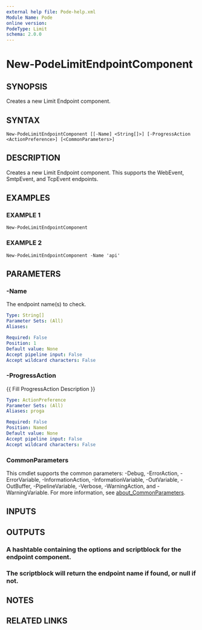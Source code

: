 ```yaml
---
external help file: Pode-help.xml
Module Name: Pode
online version:
PodeType: Limit
schema: 2.0.0
---
```


# New-PodeLimitEndpointComponent

## SYNOPSIS
Creates a new Limit Endpoint component.

## SYNTAX

```
New-PodeLimitEndpointComponent [[-Name] <String[]>] [-ProgressAction <ActionPreference>] [<CommonParameters>]
```

## DESCRIPTION
Creates a new Limit Endpoint component.
This supports the WebEvent, SmtpEvent, and TcpEvent endpoints.

## EXAMPLES

### EXAMPLE 1
```
New-PodeLimitEndpointComponent
```

### EXAMPLE 2
```
New-PodeLimitEndpointComponent -Name 'api'
```

## PARAMETERS

### -Name
The endpoint name(s) to check.

```yaml
Type: String[]
Parameter Sets: (All)
Aliases:

Required: False
Position: 1
Default value: None
Accept pipeline input: False
Accept wildcard characters: False
```

### -ProgressAction
{{ Fill ProgressAction Description }}

```yaml
Type: ActionPreference
Parameter Sets: (All)
Aliases: proga

Required: False
Position: Named
Default value: None
Accept pipeline input: False
Accept wildcard characters: False
```

### CommonParameters
This cmdlet supports the common parameters: -Debug, -ErrorAction, -ErrorVariable, -InformationAction, -InformationVariable, -OutVariable, -OutBuffer, -PipelineVariable, -Verbose, -WarningAction, and -WarningVariable. For more information, see [about_CommonParameters](http://go.microsoft.com/fwlink/?LinkID=113216).

## INPUTS

## OUTPUTS

### A hashtable containing the options and scriptblock for the endpoint component.
### The scriptblock will return the endpoint name if found, or null if not.
## NOTES

## RELATED LINKS
